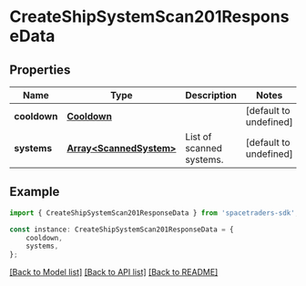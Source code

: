 # CreateShipSystemScan201ResponseData


## Properties

Name | Type | Description | Notes
------------ | ------------- | ------------- | -------------
**cooldown** | [**Cooldown**](Cooldown.md) |  | [default to undefined]
**systems** | [**Array&lt;ScannedSystem&gt;**](ScannedSystem.md) | List of scanned systems. | [default to undefined]

## Example

```typescript
import { CreateShipSystemScan201ResponseData } from 'spacetraders-sdk';

const instance: CreateShipSystemScan201ResponseData = {
    cooldown,
    systems,
};
```

[[Back to Model list]](../README.md#documentation-for-models) [[Back to API list]](../README.md#documentation-for-api-endpoints) [[Back to README]](../README.md)

